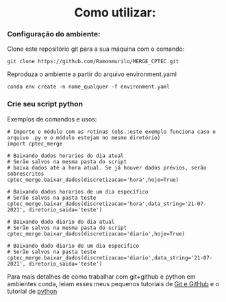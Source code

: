 <h1 align="center">Como utilizar: </h1>

<h3>Configuração do ambiente: </h3>
<p>

Clone este repositório git para a sua máquina com o comando:
  
```
git clone https://github.com/Ramonmurilo/MERGE_CPTEC.git
```

Reproduza o ambiente a partir do arquivo environment.yaml
```
conda env create -n nome_qualquer -f environment.yaml
```
 </p>






<h3>Crie seu script python</h3>
<p>
Exemplos de comandos e usos:

```
# Importe o módulo com as rotinas (obs.:este exemplo funciona caso o arquivo .py e o módulo estejam no mesmo diretório)
import cptec_merge

# Baixando dados horarios do dia atual
# Serão salvos na mesma pasta do script
# baixa dados até a hora atual. Se já houver dados prévios, serão sobrescritos
cptec_merge.baixar_dados(discretizacao='hora',hoje=True)

# Baixando dados horarios de um dia específico
# Serão salvos na pasta teste
cptec_merge.baixar_dados(discretizacao='hora',data_string='21-07-2021', diretorio_saida='teste')

# Baixando dado diario do dia atual
# Serão salvos na mesma pasta do script
cptec_merge.baixar_dados(discretizacao='diario',hoje=True)

# Baixando dado diario de um dia específico
# Serão salvos na pasta teste
cptec_merge.baixar_dados(discretizacao='diario',data_string='21-07-2021', diretorio_saida='teste')
```
 </p>
 
 
 
<p>
  
  Para mais detalhes de como trabalhar com git+github e python em ambientes conda, leiam esses meus pequenos tutoriais de <a href="https://www.notion.so/133203c9bb9c4458a7902d0f9a421cd2?v=aff39a5241f34562882a0baf59ed8be4">Git e GitHub</a> e o tutorial de <a href="https://www.notion.so/9dc7eceb476b4ef4b890ec50e63a77ae?v=e550da12a07a4154887825a03ff9e899">python</a>
 </p>
